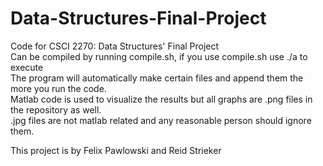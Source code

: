 # Data-Structures-Final-Project
Code for CSCI 2270: Data Structures' Final Project  
Can be compiled by running compile.sh, if you use compile.sh use ./a to execute  
The program will automatically make certain files and append them the more you run the code.  
Matlab code is used to visualize the results but all graphs are .png files in the repository as well.  
.jpg files are not matlab related and any reasonable person should ignore them.  
  
This project is by Felix Pawlowski and Reid Strieker  